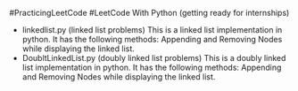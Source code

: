 #PracticingLeetCode
#LeetCode With Python (getting ready for internships)
- linkedlist.py (linked list problems)
This is a linked list implementation in python. It has the following methods: Appending and Removing Nodes while displaying the linked list.
- DoubltLinkedList.py (doubly linked list problems)
This is a doubly linked list implementation in python. It has the following methods: Appending and Removing Nodes while displaying the linked list.
